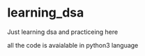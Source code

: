 # learning_dsa
Just learning dsa and practiceing here

all the code is avaialable in python3 language
